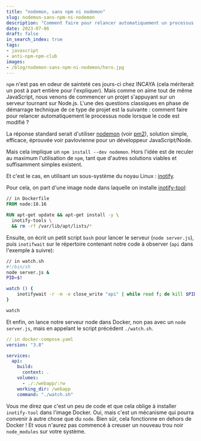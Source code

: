 ```yaml
---
title: "nodemon, sans npm ni nodemon"
slug: nodemon-sans-npm-ni-nodemon
description: "Comment faire pour relancer automatiquement un processus node lorsque le code est modifié, sans npm ni nodemon ?"
date: 2023-07-06
draft: false
in_search_index: true
tags: 
- javascript
- anti-npm-npm-club
images:
- /blog/nodemon-sans-npm-ni-nodemon/hero.jpg
---
```


`npm` n'est pas en odeur de sainteté ces jours-ci chez INCAYA (cela mériterait un post à part entière pour l'expliquer). Mais comme on aime tout de même JavaScript, nous venons de commencer un projet s'appuyant sur un serveur tournant sur Node.js. L'une des questions classiques en phase de démarrage technique de ce type de projet est la suivante : comment faire pour relancer automatiquement le processus node lorsque le code est modifié ?

La réponse standard serait d'utiliser [nodemon](https://nodemon.io/) (voir [pm2](https://pm2.keymetrics.io/)), solution simple, efficace, éprouvée voir pavlovienne pour un développeur JavaScript/Node.

Mais cela implique un `npm install --dev nodemon`. Hors l'idée est de reculer au maximum l'utilisation de `npm`, tant que d'autres solutions viables et suffisamment simples existent.

Et c'est le cas, en utilisant un sous-système du noyau Linux : [inotify](https://en.wikipedia.org/wiki/Inotify).

Pour cela, on part d'une image node dans laquelle on installe [inotify-tool](https://github.com/inotify-tools/inotify-tools):

```dockerfile
// in Dockerfile
FROM node:18.16

RUN apt-get update && apt-get install -y \
  inotify-tools \
  && rm -rf /var/lib/apt/lists/*
```

Ensuite, on écrit un petit script `bash` pour lancer le serveur (`node server.js`), puis `inotifwait` sur le répertoire contenant notre code à observer (`api` dans l'exemple à suivre):

```bash
// in watch.sh
#!/bin/sh
node server.js &
PID=$!

watch () {
    inotifywait -r -m -e close_write "api" | while read f; do kill $PID; node server.js & PID=$!; done
}

watch
```

Et enfin, on lance notre serveur node dans Docker, non pas avec un `node server.js`, mais en appelant le script précédent `./watch.sh`.

```yaml
// in docker-compose.yaml
version: "3.8"

services:
  api:
    build:
      context: .
    volumes:
      - ./:/webapp/:rw
    working_dir: /webapp
    command: "./watch.sh"
```

Vous me direz que c'est un peu de code et que cela oblige à installer `inotify-tool` dans l'image Docker. Oui, mais c'est un mécanisme qui pourra convenir à autre chose que du `node`. Bien sûr, cela fonctionne en dehors de Docker ! Et vous n'aurez pas commencé à creuser un nouveau trou noir `node_modules` sur votre système.
